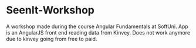 # SeenIt-Workshop
A workshop made during the course Angular Fundamentals at SoftUni. App is an AngularJS front end reading data from Kinvey. Does not work anymore due to kinvey going from free to paid.
